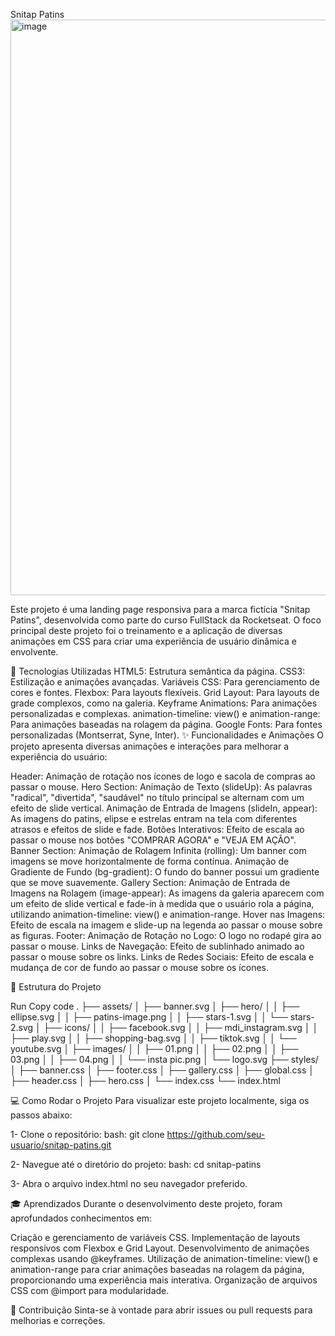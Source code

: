 Snitap Patins
<img width="1893" height="921" alt="image" src="https://github.com/user-attachments/assets/61c3b0c4-f20a-445c-92f6-9f684349853c" />


Este projeto é uma landing page responsiva para a marca fictícia "Snitap Patins", desenvolvida como parte do curso FullStack da Rocketseat. O foco principal deste projeto foi o treinamento e a aplicação de diversas animações em CSS para criar uma experiência de usuário dinâmica e envolvente.

🚀 Tecnologias Utilizadas
HTML5: Estrutura semântica da página.
CSS3: Estilização e animações avançadas.
Variáveis CSS: Para gerenciamento de cores e fontes.
Flexbox: Para layouts flexíveis.
Grid Layout: Para layouts de grade complexos, como na galeria.
Keyframe Animations: Para animações personalizadas e complexas.
animation-timeline: view() e animation-range: Para animações baseadas na rolagem da página.
Google Fonts: Para fontes personalizadas (Montserrat, Syne, Inter).
✨ Funcionalidades e Animações
O projeto apresenta diversas animações e interações para melhorar a experiência do usuário:

Header:
Animação de rotação nos ícones de logo e sacola de compras ao passar o mouse.
Hero Section:
Animação de Texto (slideUp): As palavras "radical", "divertida", "saudável" no título principal se alternam com um efeito de slide vertical.
Animação de Entrada de Imagens (slideIn, appear): As imagens do patins, elipse e estrelas entram na tela com diferentes atrasos e efeitos de slide e fade.
Botões Interativos: Efeito de escala ao passar o mouse nos botões "COMPRAR AGORA" e "VEJA EM AÇÃO".
Banner Section:
Animação de Rolagem Infinita (rolling): Um banner com imagens se move horizontalmente de forma contínua.
Animação de Gradiente de Fundo (bg-gradient): O fundo do banner possui um gradiente que se move suavemente.
Gallery Section:
Animação de Entrada de Imagens na Rolagem (image-appear): As imagens da galeria aparecem com um efeito de slide vertical e fade-in à medida que o usuário rola a página, utilizando animation-timeline: view() e animation-range.
Hover nas Imagens: Efeito de escala na imagem e slide-up na legenda ao passar o mouse sobre as figuras.
Footer:
Animação de Rotação no Logo: O logo no rodapé gira ao passar o mouse.
Links de Navegação: Efeito de sublinhado animado ao passar o mouse sobre os links.
Links de Redes Sociais: Efeito de escala e mudança de cor de fundo ao passar o mouse sobre os ícones.

📂 Estrutura do Projeto

Run
Copy code
.
├── assets/
│   ├── banner.svg
│   ├── hero/
│   │   ├── ellipse.svg
│   │   ├── patins-image.png
│   │   ├── stars-1.svg
│   │   └── stars-2.svg
│   ├── icons/
│   │   ├── facebook.svg
│   │   ├── mdi_instagram.svg
│   │   ├── play.svg
│   │   ├── shopping-bag.svg
│   │   ├── tiktok.svg
│   │   └── youtube.svg
│   ├── images/
│   │   ├── 01.png
│   │   ├── 02.png
│   │   ├── 03.png
│   │   ├── 04.png
│   │   └── insta pic.png
│   └── logo.svg
├── styles/
│   ├── banner.css
│   ├── footer.css
│   ├── gallery.css
│   ├── global.css
│   ├── header.css
│   ├── hero.css
│   └── index.css
└── index.html

💻 Como Rodar o Projeto
Para visualizar este projeto localmente, siga os passos abaixo:

1- Clone o repositório:
bash:
git clone https://github.com/seu-usuario/snitap-patins.git

2- Navegue até o diretório do projeto:
bash:
cd snitap-patins

3- Abra o arquivo index.html no seu navegador preferido.

🎓 Aprendizados
Durante o desenvolvimento deste projeto, foram aprofundados conhecimentos em:

Criação e gerenciamento de variáveis CSS.
Implementação de layouts responsivos com Flexbox e Grid Layout.
Desenvolvimento de animações complexas usando @keyframes.
Utilização de animation-timeline: view() e animation-range para criar animações baseadas na rolagem da página, proporcionando uma experiência mais interativa.
Organização de arquivos CSS com @import para modularidade.


🤝 Contribuição
Sinta-se à vontade para abrir issues ou pull requests para melhorias e correções.
